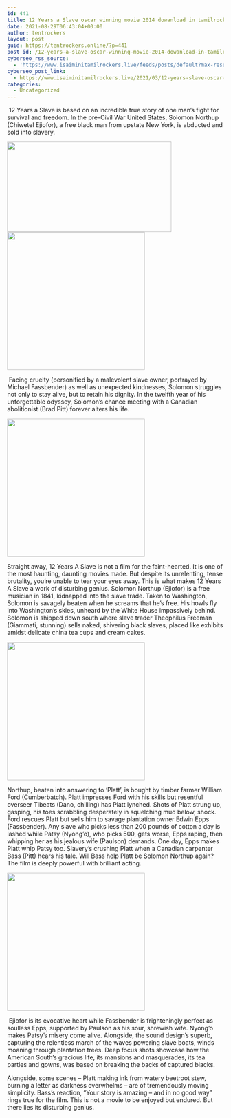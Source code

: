 ```yaml
---
id: 441
title: 12 Years a Slave oscar winning movie 2014 dowanload in tamilrockers and isaimini
date: 2021-08-29T06:43:04+00:00
author: tentrockers
layout: post
guid: https://tentrockers.online/?p=441
post id: /12-years-a-slave-oscar-winning-movie-2014-dowanload-in-tamilrockers-and-isaimini/
cyberseo_rss_source:
  - 'https://www.isaiminitamilrockers.live/feeds/posts/default?max-results=150&start-index=151'
cyberseo_post_link:
  - https://www.isaiminitamilrockers.live/2021/03/12-years-slave-oscar-winning-movie-2014.html
categories:
  - Uncategorized
---
```

<meta content="&nbsp;12 Years a Slave is based on an incredible true story of one man's fight for survival and freedom. In the pre-Civil War United States, ..." name="twitter:description" />

  


<center>
</center>

  
<ins data-width="0" data-height="0" class="la6328e02d3" data-domain="//aaaaaco.com" data-affquery="/81dee8bcaf/a6328e02d3/?placementName=default"></ins>

&nbsp;12 Years a Slave is based on an incredible true story of one man&#8217;s fight for survival and freedom. In the pre-Civil War United States, Solomon Northup (Chiwetel Ejiofor), a free black man from upstate New York, is abducted and sold into slavery.<ins data-width="0" data-height="0" class="la6328e02d3" data-domain="//aaaaaco.com" data-affquery="/81dee8bcaf/a6328e02d3/?placementName=default"></ins>

<div class="separator">
  <a href="https://1.bp.blogspot.com/-lWmvvaqq_m8/YE2OAzxTREI/AAAAAAAAAh0/EI0Q8pNi6TsN3RJV1gS35X4NLZtAWZagQCLcBGAsYHQ/s1800/image_600682a0.jpeg" imageanchor="1"><img loading="lazy" border="0" data-original-height="968" data-original-width="1800" height="209" src="https://1.bp.blogspot.com/-lWmvvaqq_m8/YE2OAzxTREI/AAAAAAAAAh0/EI0Q8pNi6TsN3RJV1gS35X4NLZtAWZagQCLcBGAsYHQ/w382-h209/image_600682a0.jpeg" width="382" /></a>
</div>



<div class="separator">
  <a href="https://aaaaaco.com/d4c26a5800/3d2ace1bbb/?placementName=default" imageanchor="1" target="_blank" rel="noopener"><img border="0" data-original-height="166" data-original-width="800" src="https://1.bp.blogspot.com/-rL8FbMAKmxE/YE2OJUndyBI/AAAAAAAAAh4/iaZwiVdlAqgOoVpcVNCjcMVniQFy_RL3gCLcBGAsYHQ/s320/unnamed.gif" width="320" /></a>
</div>

<ins data-width="0" data-height="0" class="la6328e02d3" data-domain="//aaaaaco.com" data-affquery="/81dee8bcaf/a6328e02d3/?placementName=default"></ins><ins data-width="0" data-height="0" class="la6328e02d3" data-domain="//aaaaaco.com" data-affquery="/81dee8bcaf/a6328e02d3/?placementName=default"></ins>

&nbsp;Facing cruelty (personified by a malevolent slave owner, portrayed by Michael Fassbender) as well as unexpected kindnesses, Solomon struggles not only to stay alive, but to retain his dignity. In the twelfth year of his unforgettable odyssey, Solomon&#8217;s chance meeting with a Canadian abolitionist (Brad Pitt) forever alters his life.

<div class="separator">
  <a href="https://aaaaaco.com/d4c26a5800/3d2ace1bbb/?placementName=default" imageanchor="1" target="_blank" rel="noopener"><img border="0" data-original-height="166" data-original-width="800" src="https://1.bp.blogspot.com/-AdTeYFN-qk4/YE2OQbx8kgI/AAAAAAAAAh8/sfHxxRu1oGMm0GJsnwkYZ47MboQNyrPqACLcBGAsYHQ/s320/unnamed.gif" width="320" /></a>
</div>

<ins data-width="0" data-height="0" class="la6328e02d3" data-domain="//aaaaaco.com" data-affquery="/81dee8bcaf/a6328e02d3/?placementName=default"></ins>

Straight away, 12 Years A Slave is not a film for the faint-hearted. It is one of the most haunting, daunting movies made. But despite its unrelenting, tense brutality, you&#8217;re unable to tear your eyes away. This is what makes 12 Years A Slave a work of disturbing genius. Solomon Northup (Ejiofor) is a free musician in 1841, kidnapped into the slave trade. Taken to Washington, Solomon is savagely beaten when he screams that he&#8217;s free. His howls fly into Washington&#8217;s skies, unheard by the White House impassively behind. Solomon is shipped down south where slave trader Theophilus Freeman (Giammati, stunning) sells naked, shivering black slaves, placed like exhibits amidst delicate china tea cups and cream cakes.&nbsp;<ins data-width="0" data-height="0" class="la6328e02d3" data-domain="//aaaaaco.com" data-affquery="/81dee8bcaf/a6328e02d3/?placementName=default"></ins>

<div class="separator">
  <a href="https://aaaaaco.com/d4c26a5800/3d2ace1bbb/?placementName=default" imageanchor="1" target="_blank" rel="noopener"><img border="0" data-original-height="166" data-original-width="800" src="https://1.bp.blogspot.com/-ENASjVSI6pg/YE2OWiwMM5I/AAAAAAAAAiA/ZNMpVVAZ4YwwtS1PEKGCR_Pcd0rofqYQwCLcBGAsYHQ/s320/unnamed.gif" width="320" /></a>
</div>

<ins data-width="0" data-height="0" class="la6328e02d3" data-domain="//aaaaaco.com" data-affquery="/81dee8bcaf/a6328e02d3/?placementName=default"></ins>

Northup, beaten into answering to &#8216;Platt&#8217;, is bought by timber farmer William Ford (Cumberbatch). Platt impresses Ford with his skills but resentful overseer Tibeats (Dano, chilling) has Platt lynched. Shots of Platt strung up, gasping, his toes scrabbling desperately in squelching mud below, shock. Ford rescues Platt but sells him to savage plantation owner Edwin Epps (Fassbender). Any slave who picks less than 200 pounds of cotton a day is lashed while Patsy (Nyong&#8217;o), who picks 500, gets worse, Epps raping, then whipping her as his jealous wife (Paulson) demands. One day, Epps makes Platt whip Patsy too. Slavery&#8217;s crushing Platt when a Canadian carpenter Bass (Pitt) hears his tale. Will Bass help Platt be Solomon Northup again? The film is deeply powerful with brilliant acting.

<div class="separator">
  <a href="https://aaaaaco.com/d4c26a5800/3d2ace1bbb/?placementName=default" imageanchor="1" target="_blank" rel="noopener"><img border="0" data-original-height="166" data-original-width="800" src="https://1.bp.blogspot.com/-UMipNQnJ5XU/YE2Oc4IFrAI/AAAAAAAAAiE/ZlPhYXCeBd8NL-LntXkSnkU3RJ5F4pUUwCLcBGAsYHQ/s320/unnamed.gif" width="320" /></a>
</div>

<ins data-width="0" data-height="0" class="la6328e02d3" data-domain="//aaaaaco.com" data-affquery="/81dee8bcaf/a6328e02d3/?placementName=default"></ins><ins data-width="0" data-height="0" class="la6328e02d3" data-domain="//aaaaaco.com" data-affquery="/81dee8bcaf/a6328e02d3/?placementName=default"></ins>

&nbsp;Ejiofor is its evocative heart while Fassbender is frighteningly perfect as soulless Epps, supported by Paulson as his sour, shrewish wife. Nyong&#8217;o makes Patsy&#8217;s misery come alive. Alongside, the sound design&#8217;s superb, capturing the relentless march of the waves powering slave boats, winds moaning through plantation trees. Deep focus shots showcase how the American South&#8217;s gracious life, its mansions and masquerades, its tea parties and gowns, was based on breaking the backs of captured blacks.&nbsp;<ins data-width="0" data-height="0" class="la6328e02d3" data-domain="//aaaaaco.com" data-affquery="/81dee8bcaf/a6328e02d3/?placementName=default"></ins>

<ins data-width="0" data-height="0" class="la6328e02d3" data-domain="//aaaaaco.com" data-affquery="/81dee8bcaf/a6328e02d3/?placementName=default"></ins><ins data-width="0" data-height="0" class="la6328e02d3" data-domain="//aaaaaco.com" data-affquery="/81dee8bcaf/a6328e02d3/?placementName=default"></ins>

Alongside, some scenes &#8211; Platt making ink from watery beetroot stew, burning a letter as darkness overwhelms &#8211; are of tremendously moving simplicity. Bass&#8217;s reaction, &#8220;Your story is amazing &#8211; and in no good way&#8221; rings true for the film. This is not a movie to be enjoyed but endured. But there lies its disturbing genius.

<center>
</center>